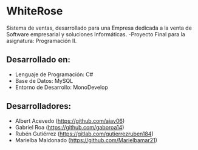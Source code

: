 # WhiteRose
Sistema de ventas, desarrollado para una Empresa dedicada a la venta de Software empresarial y soluciones
Informáticas. -Proyecto Final para la asignatura: Programación II.

## Desarrollado en:
* Lenguaje de Programación: C#
* Base de Datos: MySQL
* Entorno de Desarrollo: MonoDevelop

## Desarrolladores:
* Albert Acevedo (https://github.com/ajav06)
* Gabriel Roa (https://github.com/gaboroa14)
* Rubén Gutiérrez (https://gitlab.com/gutierrezruben184)
* Marielba Maldonado (https://github.com/Marielbamar21)
